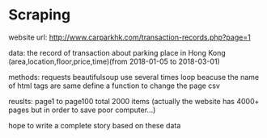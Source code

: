 # Scraping 
 
website url:
  http://www.carparkhk.com/transaction-records.php?page=1

data:
  the record of transaction about parking place in Hong Kong (area,location,floor,price,time)(from 2018-01-05 to 2018-03-01)

methods:
  requests
  beautifulsoup
  use several times loop beacuse the name of html tags are same
  define a function to change the page
  csv
  
reuslts:
  page1 to page100 total 2000 items
  (actually the website has 4000+ pages but in order to save poor computer...)

hope to write a complete story based on these data
